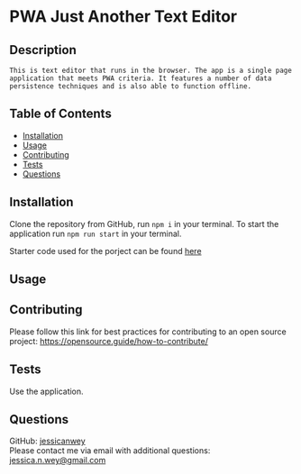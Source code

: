 # PWA Just Another Text Editor

  ## Description
    This is text editor that runs in the browser. The app is a single page application that meets PWA criteria. It features a number of data persistence techniques and is also able to function offline. 
  
    
  ## Table of Contents
  * [Installation](#installation)
  * [Usage](#usage)
  * [Contributing](#contributing)
  * [Tests](#tests)
  * [Questions](#questions)

  ## Installation
  Clone the repository from GitHub, run ``` npm i ``` in your terminal. To start the application run ``` npm run start ``` in your terminal.

  Starter code used for the porject can be found [here](https://github.com/coding-boot-camp/cautious-meme)

  ## Usage


  ## Contributing
  Please follow this link for best practices for contributing to an open source project:
  https://opensource.guide/how-to-contribute/

  ## Tests
  Use the application.

  ## Questions
  GitHub: [jessicanwey](https://github.com/jessicanwey)  
  Please contact me via email with additional questions: jessica.n.wey@gmail.com
